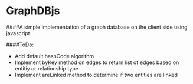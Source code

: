GraphDBjs
=========

####A simple implementation of a graph database on the client side using javascript


####ToDo:
+ Add default hashCode algorithm
+ Implement byKey method on edges to return list of edges based on entitiy or relationship type
+ Implement areLinked method to determine if two entities are linked
